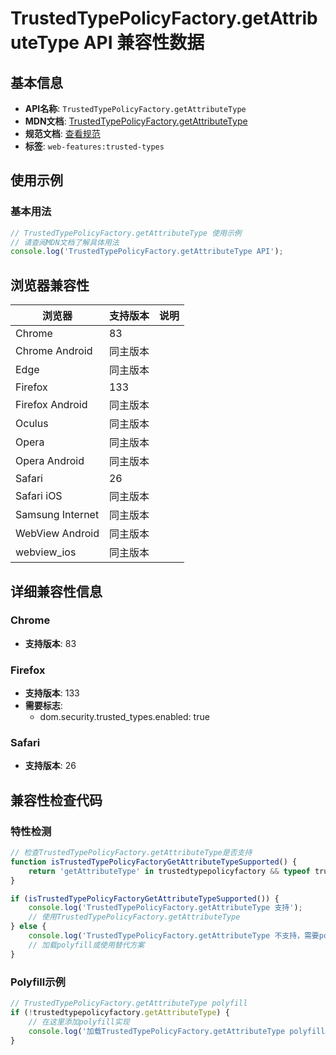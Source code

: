 # TrustedTypePolicyFactory.getAttributeType API 兼容性数据

## 基本信息

- **API名称**: `TrustedTypePolicyFactory.getAttributeType`
- **MDN文档**: [TrustedTypePolicyFactory.getAttributeType](https://developer.mozilla.org/docs/Web/API/TrustedTypePolicyFactory/getAttributeType)
- **规范文档**: [查看规范](https://w3c.github.io/trusted-types/dist/spec/#dom-trustedtypepolicyfactory-getattributetype)
- **标签**: `web-features:trusted-types`

## 使用示例

### 基本用法

```javascript
// TrustedTypePolicyFactory.getAttributeType 使用示例
// 请查阅MDN文档了解具体用法
console.log('TrustedTypePolicyFactory.getAttributeType API');
```

## 浏览器兼容性

| 浏览器 | 支持版本 | 说明 |
|--------|----------|------|
| Chrome | 83 |  |
| Chrome Android | 同主版本 |  |
| Edge | 同主版本 |  |
| Firefox | 133 |  |
| Firefox Android | 同主版本 |  |
| Oculus | 同主版本 |  |
| Opera | 同主版本 |  |
| Opera Android | 同主版本 |  |
| Safari | 26 |  |
| Safari iOS | 同主版本 |  |
| Samsung Internet | 同主版本 |  |
| WebView Android | 同主版本 |  |
| webview_ios | 同主版本 |  |

## 详细兼容性信息

### Chrome

- **支持版本**: 83

### Firefox

- **支持版本**: 133
- **需要标志**: 
  - dom.security.trusted_types.enabled: true

### Safari

- **支持版本**: 26

## 兼容性检查代码

### 特性检测

```javascript
// 检查TrustedTypePolicyFactory.getAttributeType是否支持
function isTrustedTypePolicyFactoryGetAttributeTypeSupported() {
    return 'getAttributeType' in trustedtypepolicyfactory && typeof trustedtypepolicyfactory.getAttributeType === 'function';
}

if (isTrustedTypePolicyFactoryGetAttributeTypeSupported()) {
    console.log('TrustedTypePolicyFactory.getAttributeType 支持');
    // 使用TrustedTypePolicyFactory.getAttributeType
} else {
    console.log('TrustedTypePolicyFactory.getAttributeType 不支持，需要polyfill');
    // 加载polyfill或使用替代方案
}
```

### Polyfill示例

```javascript
// TrustedTypePolicyFactory.getAttributeType polyfill
if (!trustedtypepolicyfactory.getAttributeType) {
    // 在这里添加polyfill实现
    console.log('加载TrustedTypePolicyFactory.getAttributeType polyfill');
}
```

